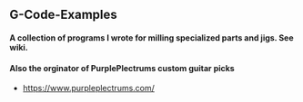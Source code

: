 ## G-Code-Examples
#### A collection of programs I wrote for milling specialized parts and jigs. See wiki.

#### Also the orginator of PurplePlectrums custom guitar picks
* https://www.purpleplectrums.com/
